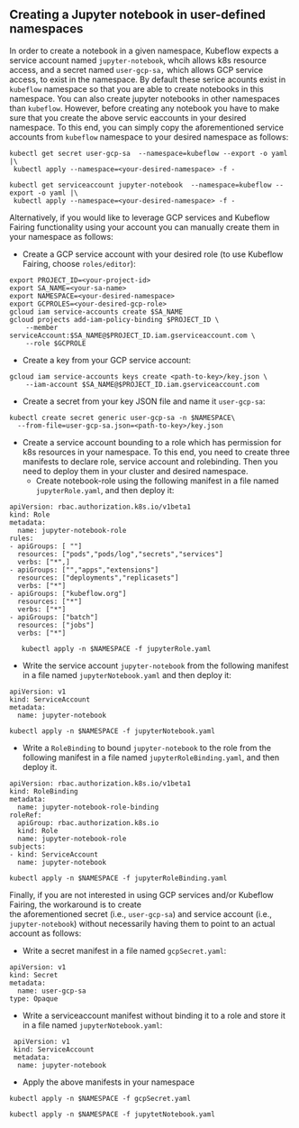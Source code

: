 ## Creating a Jupyter notebook in user-defined namespaces
In order to create a notebook in a given namespace, Kubeflow expects a service account named `jupyter-notebook`, whcih allows k8s resource access,  and a secret named `user-gcp-sa,` which allows GCP service access, to exist in the namespace. 
By default these serice acounts exist in `kubeflow` namespace so that you are able to create notebooks in this namespace. 
You can also create jupyter notebooks in other namespaces than `kubeflow`. However, before creating any notebook you have to make sure that you create the above servic eaccounts in your desired namespace. 
To this end, you can simply copy the aforementioned service accounts from `kubeflow` namespace to your desired namespace as follows:
``` 
kubectl get secret user-gcp-sa  --namespace=kubeflow --export -o yaml |\
 kubectl apply --namespace=<your-desired-namespace> -f -
```
```
kubectl get serviceaccount jupyter-notebook  --namespace=kubeflow --export -o yaml |\
 kubectl apply --namespace=<your-desired-namespace> -f -
``` 

Alternatively, if you would like to leverage GCP services and Kubeflow Fairing functionality using your account you can  manually create 
them in your namespace as follows:
* Create a GCP service account with your desired role (to use Kubeflow Fairing, choose `roles/editor`):
```
export PROJECT_ID=<your-project-id>
export SA_NAME=<your-sa-name>
export NAMESPACE=<your-desired-namespace>
export GCPROLES=<your-desired-gcp-role>
gcloud iam service-accounts create $SA_NAME
gcloud projects add-iam-policy-binding $PROJECT_ID \
    --member serviceAccount:$SA_NAME@$PROJECT_ID.iam.gserviceaccount.com \
    --role $GCPROLE
```
* Create a key from your GCP service account:
```
gcloud iam service-accounts keys create <path-to-key>/key.json \
    --iam-account $SA_NAME@$PROJECT_ID.iam.gserviceaccount.com
```
* Create a secret from your key JSON file and name it `user-gcp-sa`:

```
kubectl create secret generic user-gcp-sa -n $NAMESPACE\
  --from-file=user-gcp-sa.json=<path-to-key>/key.json
```
* Create a service account bounding to a role which has permission for k8s resources in your namespace. 
To this end, you need to create three manifests to declare role, service account and rolebinding. Then you need to deploy them in your cluster and desired namespace.
  * Create notebook-role using the following manifest in a file named  `jupyterRole.yaml`, and then deploy it:
```
apiVersion: rbac.authorization.k8s.io/v1beta1
kind: Role
metadata:
  name: jupyter-notebook-role
rules:
- apiGroups: [ ""]
  resources: ["pods","pods/log","secrets","services"]
  verbs: ["*",]
- apiGroups: ["","apps","extensions"]
  resources: ["deployments","replicasets"]
  verbs: ["*"]
- apiGroups: ["kubeflow.org"]
  resources: ["*"]
  verbs: ["*"]
- apiGroups: ["batch"]
  resources: ["jobs"]
  verbs: ["*"]
```

```
   kubectl apply -n $NAMESPACE -f jupyterRole.yaml
```


  * Write the service account `jupyter-notebook` from the following manifest in a file named `jupyterNotebook.yaml` and then deploy it:
```
apiVersion: v1
kind: ServiceAccount
metadata: 
  name: jupyter-notebook
```

```
kubectl apply -n $NAMESPACE -f jupyterNotebook.yaml
```

  * Write a `RoleBinding` to bound `jupyter-notebook` to the role from the following manifest in a file named `jupyterRoleBinding.yaml`, and then deploy it.
``` 
apiVersion: rbac.authorization.k8s.io/v1beta1
kind: RoleBinding
metadata:
  name: jupyter-notebook-role-binding
roleRef:
  apiGroup: rbac.authorization.k8s.io
  kind: Role
  name: jupyter-notebook-role
subjects:
- kind: ServiceAccount
  name: jupyter-notebook  
```
```
kubectl apply -n $NAMESPACE -f jupyterRoleBinding.yaml
```

Finally, if you are not interested in using GCP services and/or Kubeflow Fairing, the workaround is to create  
the aforementioned secret (i.e., `user-gcp-sa`) and service account (i.e., `jupyter-notebook`) without necessarily having them to point to an actual account as follows: 
* Write a secret manifest in a file named `gcpSecret.yaml`:
``` 
apiVersion: v1
kind: Secret
metadata:
  name: user-gcp-sa
type: Opaque
```
* Write a serviceaccount manifest without binding it to a role and store it in a file named `jupyterNotebook.yaml`: 
```
 apiVersion: v1
 kind: ServiceAccount
 metadata: 
  name: jupyter-notebook
```
* Apply the above manifests in your namespace
```
kubectl apply -n $NAMESPACE -f gcpSecret.yaml
```
```
kubectl apply -n $NAMESPACE -f jupytetNotebook.yaml
```

